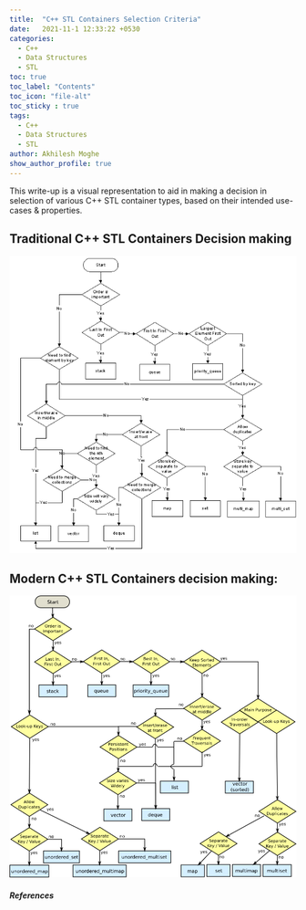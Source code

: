 ```yaml
---
title:  "C++ STL Containers Selection Criteria"
date:   2021-11-1 12:33:22 +0530
categories:
  - C++
  - Data Structures
  - STL
toc: true
toc_label: "Contents"
toc_icon: "file-alt"
toc_sticky : true
tags:
  - C++
  - Data Structures
  - STL
author: Akhilesh Moghe
show_author_profile: true
---
```


This write-up is a visual representation to aid in making a decision in selection of various C++ STL container types, based on their intended use-cases & properties.

## Traditional C++ STL Containers Decision making

  ![C++STL_Containers_Flowchart](/assets/images/cpp/C++STL_Containers_Flowchart.png)


## Modern C++ STL Containers decision making:

  ![C++11_STL_Containers_Flowchart](/assets/images/cpp/C++11_STL_Containers_Flowchart.png)


##### References


